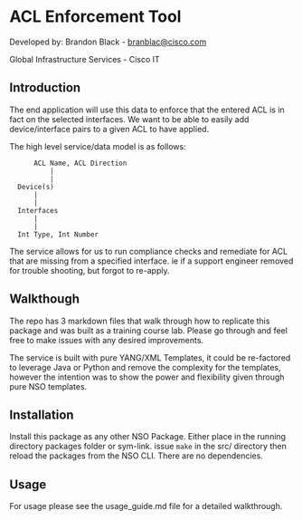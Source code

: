 # ACL Enforcement Tool

Developed by:
Brandon Black - branblac@cisco.com

Global Infrastructure Services - Cisco IT

## Introduction

The end application will use this data to enforce that the entered ACL is in fact on the selected interfaces.
We want to be able to easily add device/interface pairs to a given ACL to have applied.

The high level service/data model is as follows:

```
      ACL Name, ACL Direction
          |
          |
  Device(s)
      |
      |
  Interfaces
      |
      |
  Int Type, Int Number

```

The service allows for us to run compliance checks and remediate for ACL that are missing from a specified interface. ie if a support engineer removed for trouble shooting, but forgot to re-apply.

## Walkthough

The repo has 3 markdown files that walk through how to replicate this package and was built as a training course lab. Please go through and feel free to make issues with any desired improvements.

The service is built with pure YANG/XML Templates, it could be re-factored to leverage Java or Python and remove the complexity for the templates, however the intention was to show the power and flexibility given through pure NSO templates.

## Installation

Install this package as any other NSO Package. Either place in the running directory packages folder or sym-link. issue `make` in the src/ directory then reload the packages from the NSO CLI. There are no dependencies.

## Usage

For usage please see the usage_guide.md file for a detailed walkthrough.
